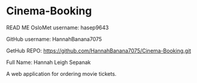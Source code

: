 # Cinema-Booking
READ ME
OsloMet username: hasep9643

GitHub username: HannahBanana7075

GetHub REPO: https://github.com/HannahBanana7075/Cinema-Booking.git

Full Name: Hannah Leigh Sepanak

A web application for ordering movie tickets.
